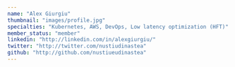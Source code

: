 ```yaml
---
name: "Alex Giurgiu"
thumbnail: "images/profile.jpg"
specialties: "Kubernetes, AWS, DevOps, Low latency optimization (HFT)"
member_status: "member"
linkedin: "http://linkedin.com/in/alexgiurgiu/"
twitter: "http://twitter.com/nustiudinastea"
github: "http://github.com/nustiueudinastea"
---
```

